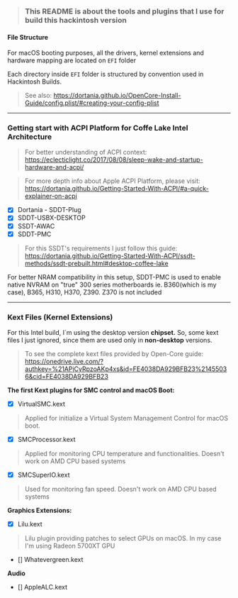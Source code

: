 > ### This README is about the tools and plugins that I use for build this hackintosh version

#### File Structure
 For macOS booting purposes, all the drivers, kernel extensions and hardware mapping are located on `EFI` folder

 Each directory inside `EFI` folder is structured by convention used in Hackintosh Builds.

 > See also:
 > https://dortania.github.io/OpenCore-Install-Guide/config.plist/#creating-your-config-plist

------

### Getting start with ACPI Platform for Coffe Lake Intel Architecture
> For better understanding of ACPI context: https://eclecticlight.co/2017/08/08/sleep-wake-and-startup-hardware-and-acpi/

> For more depth info about Apple ACPI Platform, please visit: https://dortania.github.io/Getting-Started-With-ACPI/#a-quick-explainer-on-acpi

- [X] Dortania - SDDT-Plug
- [X] SDDT-USBX-DESKTOP
- [X] SSDT-AWAC
- [X] SDDT-PMC

> For this SSDT's requirements I just follow this guide: https://dortania.github.io/Getting-Started-With-ACPI/ssdt-methods/ssdt-prebuilt.html#desktop-coffee-lake

For better NRAM compatibility in this setup, SDDT-PMC is used to enable native NVRAM on "true" 300 series motherboards
ie. B360(which is my case), B365, H310, H370, Z390. Z370 is not included

------
### Kext Files (Kernel Extensions)

For this Intel build, I`m using the desktop version **chipset.** 
So, some kext files I just ignored, since them are used only in **non-desktop** versions.

> To see the complete kext files provided by Open-Core guide: https://onedrive.live.com/?authkey=%21APjCyRpzoAKp4xs&id=FE4038DA929BFB23%21455036&cid=FE4038DA929BFB23

**The first Kext plugins for SMC control and macOS Boot:**

- [X] VirtualSMC.kext
> Applied for initialize a Virtual System Management Control for macOS boot.

- [X] SMCProcessor.kext
> Applied for monitoring CPU temperature and functionalities. Doesn't work on AMD CPU based systems

- [X] SMCSuperIO.kext
> Used for monitoring fan speed. Doesn't work on AMD CPU based systems

**Graphics Extensions:**

- [X] Lilu.kext
> Lilu plugin providing patches to select GPUs on macOS. In my case I'm using Radeon 5700XT GPU

- [] Whatevergreen.kext
> 

**Audio**
- [] AppleALC.kext
> 
